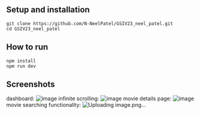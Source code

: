 ## Setup and installation
```
git clone https://github.com/N-NeelPatel/GSIV23_neel_patel.git
cd GSIV23_neel_patel
```
## How to run
```
npm install  
npm run dev
```

## Screenshots
dashboard:
![image](https://github.com/N-NeelPatel/GSIV23_neel_patel/assets/29038590/33f524dd-481e-4f58-95a7-3c8f7bc050a9)
infinite scrolling:
![image](https://github.com/N-NeelPatel/GSIV23_neel_patel/assets/29038590/c345c714-7425-4813-a9d3-bd9b9c2c92f3)
movie details page:
![image](https://github.com/N-NeelPatel/GSIV23_neel_patel/assets/29038590/9d9116df-86f3-4c03-b3ff-7199b5d62563)
movie searching functionality:
![Uploading image.png…]()
